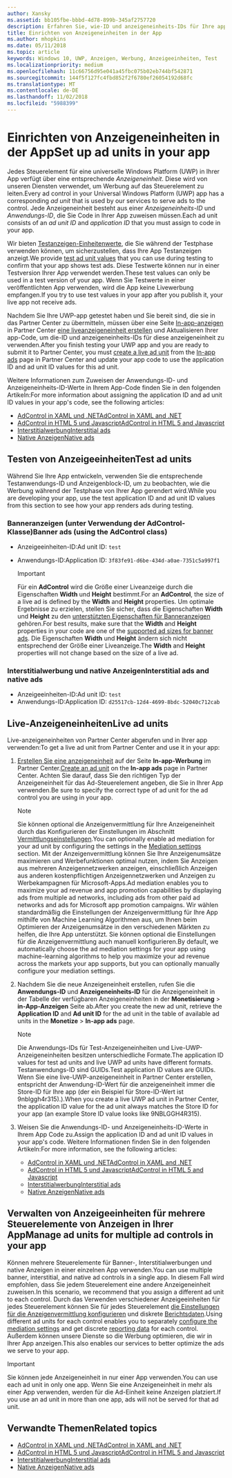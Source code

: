 ```yaml
---
author: Xansky
ms.assetid: bb105fbe-bbbd-4d78-899b-345af2757720
description: Erfahren Sie, wie-ID und anzeigeneinheits-IDs für Ihre app aus dem Partner Center hinzufügen, bevor Sie Ihre app an den Store übermitteln.
title: Einrichten von Anzeigeneinheiten in der App
ms.author: mhopkins
ms.date: 05/11/2018
ms.topic: article
keywords: Windows 10, UWP, Anzeigen, Werbung, Anzeigeeinheiten, Test
ms.localizationpriority: medium
ms.openlocfilehash: 11c66756d95e041a45fbc075b02eb744bf542871
ms.sourcegitcommit: 144f5f127fc4fbd852f2f6780ef26054192d68fc
ms.translationtype: MT
ms.contentlocale: de-DE
ms.lasthandoff: 11/02/2018
ms.locfileid: "5988399"
---
```

# <a name="set-up-ad-units-in-your-app"></a><span data-ttu-id="5b13e-104">Einrichten von Anzeigeneinheiten in der App</span><span class="sxs-lookup"><span data-stu-id="5b13e-104">Set up ad units in your app</span></span>

<span data-ttu-id="5b13e-105">Jedes Steuerelement für eine universelle Windows Platform (UWP) in Ihrer App verfügt über eine entsprechende *Anzeigeneinheit*. Diese wird von unseren Diensten verwendet, um Werbung auf das Steuerelement zu leiten.</span><span class="sxs-lookup"><span data-stu-id="5b13e-105">Every ad control in your Universal Windows Platform (UWP) app has a corresponding *ad unit* that is used by our services to serve ads to the control.</span></span> <span data-ttu-id="5b13e-106">Jede Anzeigeneinheit besteht aus einer *Anzeigeneinheits-ID* und *Anwendungs-ID*, die Sie Code in Ihrer App zuweisen müssen.</span><span class="sxs-lookup"><span data-stu-id="5b13e-106">Each ad unit consists of an *ad unit ID* and *application ID* that you must assign to code in your app.</span></span>

<span data-ttu-id="5b13e-107">Wir bieten [Testanzeigen-Einheitenwerte](#test-ad-units), die Sie während der Testphase verwenden können, um sicherzustellen, dass Ihre App Testanzeigen anzeigt.</span><span class="sxs-lookup"><span data-stu-id="5b13e-107">We provide [test ad unit values](#test-ad-units) that you can use during testing to confirm that your app shows test ads.</span></span> <span data-ttu-id="5b13e-108">Diese Testwerte können nur in einer Testversion Ihrer App verwendet werden.</span><span class="sxs-lookup"><span data-stu-id="5b13e-108">These test values can only be used in a test version of your app.</span></span> <span data-ttu-id="5b13e-109">Wenn Sie Testwerte in einer veröffentlichten App verwenden, wird die App keine Livewerbung empfangen.</span><span class="sxs-lookup"><span data-stu-id="5b13e-109">If you try to use test values in your app after you publish it, your live app not receive ads.</span></span>

<span data-ttu-id="5b13e-110">Nachdem Sie Ihre UWP-app getestet haben und Sie bereit sind, die sie in das Partner Center zu übermitteln, müssen über eine Seite [In-app-anzeigen](../publish/in-app-ads.md) in Partner Center [eine liveanzeigeneinheit erstellen](#live-ad-units) und Aktualisieren Ihrer app-Code, um die-ID und anzeigeneinheits-IDs für diese anzeigeneinheit zu verwenden.</span><span class="sxs-lookup"><span data-stu-id="5b13e-110">After you finish testing your UWP app and you are ready to submit it to Partner Center, you must [create a live ad unit](#live-ad-units) from the [In-app ads](../publish/in-app-ads.md) page in Partner Center and update your app code to use the application ID and ad unit ID values for this ad unit.</span></span>

<span data-ttu-id="5b13e-111">Weitere Informationen zum Zuweisen der Anwendungs-ID- und Anzeigeneinheits-ID-Werte in Ihrem App-Code finden Sie in den folgenden Artikeln:</span><span class="sxs-lookup"><span data-stu-id="5b13e-111">For more information about assigning the application ID and ad unit ID values in your app's code, see the following articles:</span></span>
* [<span data-ttu-id="5b13e-112">AdControl in XAML und .NET</span><span class="sxs-lookup"><span data-stu-id="5b13e-112">AdControl in XAML and .NET</span></span>](adcontrol-in-xaml-and--net.md)
* [<span data-ttu-id="5b13e-113">AdControl in HTML 5 und Javascript</span><span class="sxs-lookup"><span data-stu-id="5b13e-113">AdControl in HTML 5 and Javascript</span></span>](adcontrol-in-html-5-and-javascript.md)
* [<span data-ttu-id="5b13e-114">Interstitialwerbung</span><span class="sxs-lookup"><span data-stu-id="5b13e-114">Interstitial ads</span></span>](../monetize/interstitial-ads.md)
* [<span data-ttu-id="5b13e-115">Native Anzeigen</span><span class="sxs-lookup"><span data-stu-id="5b13e-115">Native ads</span></span>](../monetize/native-ads.md)

<span id="test-ad-units" />

## <a name="test-ad-units"></a><span data-ttu-id="5b13e-116">Testen von Anzeigeeinheiten</span><span class="sxs-lookup"><span data-stu-id="5b13e-116">Test ad units</span></span>

<span data-ttu-id="5b13e-117">Während Sie Ihre App entwickeln, verwenden Sie die entsprechende Testanwendungs-ID und Anzeigenblock-ID, um zu beobachten, wie die Werbung während der Testphase von Ihrer App gerendert wird.</span><span class="sxs-lookup"><span data-stu-id="5b13e-117">While you are developing your app, use the test application ID and ad unit ID values from this section to see how your app renders ads during testing.</span></span>

### <a name="banner-ads-using-the-adcontrol-class"></a><span data-ttu-id="5b13e-118">Banneranzeigen (unter Verwendung der AdControl-Klasse)</span><span class="sxs-lookup"><span data-stu-id="5b13e-118">Banner ads (using the AdControl class)</span></span>

* <span data-ttu-id="5b13e-119">Anzeigeeinheiten-ID:</span><span class="sxs-lookup"><span data-stu-id="5b13e-119">Ad unit ID:</span></span> ```test```
* <span data-ttu-id="5b13e-120">Anwendungs-ID:</span><span class="sxs-lookup"><span data-stu-id="5b13e-120">Application ID:</span></span>  ```3f83fe91-d6be-434d-a0ae-7351c5a997f1```

    > [!IMPORTANT]
    > <span data-ttu-id="5b13e-121">Für ein **AdControl** wird die Größe einer Liveanzeige durch die Eigenschaften **Width** und **Height** bestimmt.</span><span class="sxs-lookup"><span data-stu-id="5b13e-121">For an **AdControl**, the size of a live ad is defined by the **Width** and **Height** properties.</span></span> <span data-ttu-id="5b13e-122">Um optimale Ergebnisse zu erzielen, stellen Sie sicher, dass die Eigenschaften **Width** und **Height** zu den [unterstützten Eigenschaften für Banneranzeigen](supported-ad-sizes-for-banner-ads.md) gehören.</span><span class="sxs-lookup"><span data-stu-id="5b13e-122">For best results, make sure that the **Width** and **Height** properties in your code are one of the [supported ad sizes for banner ads](supported-ad-sizes-for-banner-ads.md).</span></span> <span data-ttu-id="5b13e-123">Die Eigenschaften **Width** und **Height** ändern sich nicht entsprechend der Größe einer Liveanzeige.</span><span class="sxs-lookup"><span data-stu-id="5b13e-123">The **Width** and **Height** properties will not change based on the size of a live ad.</span></span>

### <a name="interstitial-ads-and-native-ads"></a><span data-ttu-id="5b13e-124">Interstitialwerbung und native Anzeigen</span><span class="sxs-lookup"><span data-stu-id="5b13e-124">Interstitial ads and native ads</span></span>

* <span data-ttu-id="5b13e-125">Anzeigeeinheiten-ID:</span><span class="sxs-lookup"><span data-stu-id="5b13e-125">Ad unit ID:</span></span> ```test```
* <span data-ttu-id="5b13e-126">Anwendungs-ID:</span><span class="sxs-lookup"><span data-stu-id="5b13e-126">Application ID:</span></span>  ```d25517cb-12d4-4699-8bdc-52040c712cab```

<span id="live-ad-units" />

## <a name="live-ad-units"></a><span data-ttu-id="5b13e-127">Live-Anzeigeneinheiten</span><span class="sxs-lookup"><span data-stu-id="5b13e-127">Live ad units</span></span>

<span data-ttu-id="5b13e-128">Live-anzeigeneinheiten von Partner Center abgerufen und in Ihrer app verwenden:</span><span class="sxs-lookup"><span data-stu-id="5b13e-128">To get a live ad unit from Partner Center and use it in your app:</span></span>

1.  <span data-ttu-id="5b13e-129">[Erstellen Sie eine anzeigeneinheit](../publish/in-app-ads.md#create-ad-unit) auf der Seite **In-app-Werbung** im Partner Center.</span><span class="sxs-lookup"><span data-stu-id="5b13e-129">[Create an ad unit](../publish/in-app-ads.md#create-ad-unit) on the **In-app ads** page in Partner Center.</span></span> <span data-ttu-id="5b13e-130">Achten Sie darauf, dass Sie den richtigen Typ der Anzeigeneinheit für das Ad-Steuerelement angeben, die Sie in Ihrer App verwenden.</span><span class="sxs-lookup"><span data-stu-id="5b13e-130">Be sure to specify the correct type of ad unit for the ad control you are using in your app.</span></span>
    > [!NOTE]
    > <span data-ttu-id="5b13e-131">Sie können optional die Anzeigenvermittlung für Ihre Anzeigeneinheit durch das Konfigurieren der Einstellungen im Abschnitt [Vermittlungseinstellungen](../publish/in-app-ads.md#mediation).</span><span class="sxs-lookup"><span data-stu-id="5b13e-131">You can optionally enable ad mediation for your ad unit by configuring the settings in the [Mediation settings](../publish/in-app-ads.md#mediation) section.</span></span> <span data-ttu-id="5b13e-132">Mit der Anzeigenvermittlung können Sie Ihre Anzeigenumsätze maximieren und Werbefunktionen optimal nutzen, indem Sie Anzeigen aus mehreren Anzeigennetzwerken anzeigen, einschließlich Anzeigen aus anderen kostenpflichtigen Anzeigennetzwerken und Anzeigen zu Werbekampagnen für Microsoft-Apps.</span><span class="sxs-lookup"><span data-stu-id="5b13e-132">Ad mediation enables you to maximize your ad revenue and app promotion capabilities by displaying ads from multiple ad networks, including ads from other paid ad networks and ads for Microsoft app promotion campaigns.</span></span> <span data-ttu-id="5b13e-133">Wir wählen standardmäßig die Einstellungen der Anzeigenvermittlung für Ihre App mithilfe von Machine Learning Algorithmen aus, um Ihnen beim Optimieren der Anzeigenumsätze in den verschiedenen Märkten zu helfen, die Ihre App unterstützt. Sie können optional die Einstellungen für die Anzeigenvermittlung auch manuell konfigurieren.</span><span class="sxs-lookup"><span data-stu-id="5b13e-133">By default, we automatically choose the ad mediation settings for your app using machine-learning algorithms to help you maximize your ad revenue across the markets your app supports, but you can optionally manually configure your mediation settings.</span></span>

2.  <span data-ttu-id="5b13e-134">Nachdem Sie die neue Anzeigeneinheit erstellen, rufen Sie die **Anwendungs-ID** und **Anzeigeneinheits-ID** für die Anzeigeneinheit in der Tabelle der verfügbaren Anzeigeneinheiten in der **Monetisierung** &gt; **in-App-Anzeigen** Seite ab.</span><span class="sxs-lookup"><span data-stu-id="5b13e-134">After you create the new ad unit, retrieve the **Application ID** and **Ad unit ID** for the ad unit in the table of available ad units in the **Monetize** &gt; **In-app ads** page.</span></span>
    > [!NOTE]
    > <span data-ttu-id="5b13e-135">Die Anwendungs-IDs für Test-Anzeigeneinheiten und Live-UWP-Anzeigeneinheiten besitzen unterschiedliche Formate.</span><span class="sxs-lookup"><span data-stu-id="5b13e-135">The application ID values for test ad units and live UWP ad units have different formats.</span></span> <span data-ttu-id="5b13e-136">Testanwendungs-ID sind GUIDs.</span><span class="sxs-lookup"><span data-stu-id="5b13e-136">Test application ID values are GUIDs.</span></span> <span data-ttu-id="5b13e-137">Wenn Sie eine live-UWP-anzeigeneinheit in Partner Center erstellen, entspricht der Anwendung-ID-Wert für die anzeigeneinheit immer die Store-ID für Ihre app (der ein Beispiel für Store-ID-Wert ist 9nblggh4r315).).</span><span class="sxs-lookup"><span data-stu-id="5b13e-137">When you create a live UWP ad unit in Partner Center, the application ID value for the ad unit always matches the Store ID for your app (an example Store ID value looks like 9NBLGGH4R315).</span></span>

3.  <span data-ttu-id="5b13e-138">Weisen Sie die Anwendungs-ID- und Anzeigeneinheits-ID-Werte in Ihrem App Code zu.</span><span class="sxs-lookup"><span data-stu-id="5b13e-138">Assign the application ID and ad unit ID values in your app's code.</span></span> <span data-ttu-id="5b13e-139">Weitere Informationen finden Sie in den folgenden Artikeln:</span><span class="sxs-lookup"><span data-stu-id="5b13e-139">For more information, see the following articles:</span></span>
    * [<span data-ttu-id="5b13e-140">AdControl in XAML und .NET</span><span class="sxs-lookup"><span data-stu-id="5b13e-140">AdControl in XAML and .NET</span></span>](adcontrol-in-xaml-and--net.md)
    * [<span data-ttu-id="5b13e-141">AdControl in HTML 5 und Javascript</span><span class="sxs-lookup"><span data-stu-id="5b13e-141">AdControl in HTML 5 and Javascript</span></span>](adcontrol-in-html-5-and-javascript.md)
    * [<span data-ttu-id="5b13e-142">Interstitialwerbung</span><span class="sxs-lookup"><span data-stu-id="5b13e-142">Interstitial ads</span></span>](../monetize/interstitial-ads.md)
    * [<span data-ttu-id="5b13e-143">Native Anzeigen</span><span class="sxs-lookup"><span data-stu-id="5b13e-143">Native ads</span></span>](../monetize/native-ads.md)

<span id="manage" />

## <a name="manage-ad-units-for-multiple-ad-controls-in-your-app"></a><span data-ttu-id="5b13e-144">Verwalten von Anzeigeeinheiten für mehrere Steuerelemente von Anzeigen in Ihrer App</span><span class="sxs-lookup"><span data-stu-id="5b13e-144">Manage ad units for multiple ad controls in your app</span></span>

<span data-ttu-id="5b13e-145">Können mehrere Steuerelemente für Banner-, Interstitialwerbungen und native Anzeigen in einer einzelnen App verwenden.</span><span class="sxs-lookup"><span data-stu-id="5b13e-145">You can use multiple banner, interstitial, and native ad controls in a single app.</span></span> <span data-ttu-id="5b13e-146">In diesem Fall wird empfohlen, dass Sie jedem Steuerelement eine andere Anzeigeneinheit zuweisen.</span><span class="sxs-lookup"><span data-stu-id="5b13e-146">In this scenario, we recommend that you assign a different ad unit to each control.</span></span> <span data-ttu-id="5b13e-147">Durch das Verwenden verschiedener Anzeigeeinheiten für jedes Steuerelement können Sie für jedes Steuerelement [die Einstellungen für die Anzeigenvermittlung konfigurieren](../publish/in-app-ads.md#mediation) und diskrete [Berichtsdaten](../publish/advertising-performance-report.md).</span><span class="sxs-lookup"><span data-stu-id="5b13e-147">Using different ad units for each control enables you to separately [configure the mediation settings](../publish/in-app-ads.md#mediation) and get discrete [reporting data](../publish/advertising-performance-report.md) for each control.</span></span> <span data-ttu-id="5b13e-148">Außerdem können unsere Dienste so die Werbung optimieren, die wir in Ihrer App anzeigen.</span><span class="sxs-lookup"><span data-stu-id="5b13e-148">This also enables our services to better optimize the ads we serve to your app.</span></span>

> [!IMPORTANT]
> <span data-ttu-id="5b13e-149">Sie können jede Anzeigeneinheit in nur einer App verwenden.</span><span class="sxs-lookup"><span data-stu-id="5b13e-149">You can use each ad unit in only one app.</span></span> <span data-ttu-id="5b13e-150">Wenn Sie eine Anzeigeneinheit in mehr als einer App verwenden, werden für die Ad-Einheit keine Anzeigen platziert.</span><span class="sxs-lookup"><span data-stu-id="5b13e-150">If you use an ad unit in more than one app, ads will not be served for that ad unit.</span></span>

## <a name="related-topics"></a><span data-ttu-id="5b13e-151">Verwandte Themen</span><span class="sxs-lookup"><span data-stu-id="5b13e-151">Related topics</span></span>

* [<span data-ttu-id="5b13e-152">AdControl in XAML und .NET</span><span class="sxs-lookup"><span data-stu-id="5b13e-152">AdControl in XAML and .NET</span></span>](adcontrol-in-xaml-and--net.md)
* [<span data-ttu-id="5b13e-153">AdControl in HTML 5 und Javascript</span><span class="sxs-lookup"><span data-stu-id="5b13e-153">AdControl in HTML 5 and Javascript</span></span>](adcontrol-in-html-5-and-javascript.md)
* [<span data-ttu-id="5b13e-154">Interstitialwerbung</span><span class="sxs-lookup"><span data-stu-id="5b13e-154">Interstitial ads</span></span>](interstitial-ads.md)
* [<span data-ttu-id="5b13e-155">Native Anzeigen</span><span class="sxs-lookup"><span data-stu-id="5b13e-155">Native ads</span></span>](native-ads.md)


 

 
